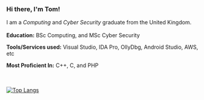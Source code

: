 ### Hi there, I'm Tom!

I am a _Computing_ and _Cyber Security_ graduate from the United Kingdom.
</br></br>
**Education:** BSc Computing, and MSc Cyber Security

**Tools/Services used:** Visual Studio, IDA Pro, OllyDbg, Android Studio, AWS, etc

**Most Proficient In:** C++, C, and PHP

<!-- Unwanted atm
![Anurag's github stats](https://github-readme-stats.vercel.app/api?username=todacu&count_private=true&custom_title=Tom\'s%20GitHub%20Statistics) 
-->
</br></br>
[![Top Langs](https://github-readme-stats.vercel.app/api/top-langs/?username=todacu&custom_title=Tom\'s%20Most%20Used%20Languages)](https://github.com/anuraghazra/github-readme-stats)
